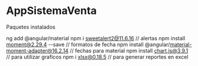 # AppSistemaVenta

Paquetes instalados

ng add @angular/material
npm i sweetalert2@11.6.16 // alertas
npm install moment@2.29.4 --save // formatos de fecha
npm install @angular/material-moment-adapter@16.2.14 // fechas para material
npm install chart.js@3.9.1 // para utilizar graficos
npm i xlsx@0.18.5 // para generar reportes en excel
